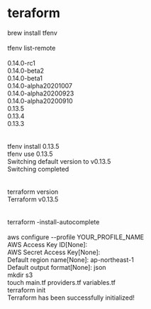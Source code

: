 # teraform
brew install tfenv
<br><br>
tfenv list-remote
<br><br>
0.14.0-rc1<br>
0.14.0-beta2<br>
0.14.0-beta1<br>
0.14.0-alpha20201007<br>
0.14.0-alpha20200923<br>
0.14.0-alpha20200910<br>
0.13.5<br>
0.13.4<br>
0.13.3<br>
<br><br>
tfenv install 0.13.5
<br>
tfenv use 0.13.5<br>
Switching default version to v0.13.5<br>
Switching completed<br>
<br><br>
terraform version<br>
Terraform v0.13.5<br>
<br><br>
terraform -install-autocomplete
<br><br>
aws configure --profile YOUR_PROFILE_NAME
<br>
AWS Access Key ID[None]: 
<br>
AWS Secret Access Key[None]: 
<br>
Default region name[None]: ap-northeast-1
<br>
Default output format[None]: json
<br>
mkdir s3
<br>
touch main.tf providers.tf variables.tf
<br>
terraform init
<br>
Terraform has been successfully initialized!
<br>
